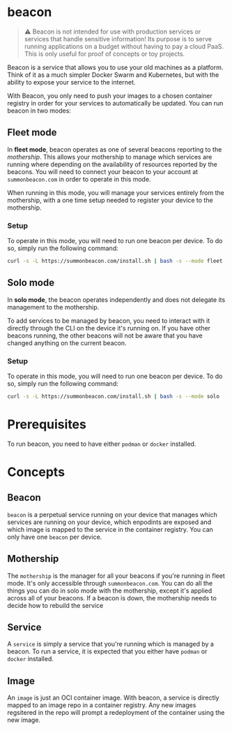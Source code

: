 # beacon

> ⚠️ Beacon is not intended for use with production services or services that handle sensitive information! Its purpose is to serve running applications on a budget without having to pay a cloud PaaS. This is only useful for proof of concepts or toy projects.

Beacon is a service that allows you to use your old machines as a platform. Think of it as a much simpler Docker Swarm and Kubernetes, but with the ability to expose your service to the internet.

With Beacon, you only need to push your images to a chosen container registry in order for your services to automatically be updated. You can run beacon in two modes:

## Fleet mode

In **fleet mode**, beacon operates as one of several beacons reporting to the _mothership_. This allows your mothership to manage which services are running where depending on the availability of resources reported by the beacons. You will need to connect your beacon to your account at `summonbeacon.com` in order to operate in this mode.

When running in this mode, you will manage your services entirely from the mothership, with a one time setup needed to register your device to the mothership.

### Setup

To operate in this mode, you will need to run one beacon per device. To do so, simply run the following command:

```sh
curl -s -L https://summonbeacon.com/install.sh | bash -s --mode fleet
```

## Solo mode

In **solo mode**, the beacon operates independently and does not delegate its management to the mothership.

To add services to be managed by beacon, you need to interact with it directly through the CLI on the device it's running on. If you have other beacons running, the other beacons will not be aware that you have changed anything on the current beacon.

### Setup

To operate in this mode, you will need to run one beacon per device. To do so, simply run the following command:

```sh
curl -s -L https://summonbeacon.com/install.sh | bash -s --mode solo
```

# Prerequisites

To run beacon, you need to have either `podman` or `docker` installed.

# Concepts

## Beacon

`beacon` is a perpetual service running on your device that manages which services are running on your device, which enpodints are exposed and which image is mapped to the service in the container registry. You can only have one `beacon` per device.

## Mothership

The `mothership` is the manager for all your beacons if you're running in fleet mode. It's only accessible through `summonbeacon.com`. You can do all the things you can do in solo mode with the mothership, except it's applied across all of your beacons. If a beacon is down, the mothership needs to decide how to rebuild the service 

## Service

A `service` is simply a service that you're running which is managed by a beacon. To run a service, it is expected that you either have `podman` or `docker` installed.

## Image

An `image` is just an OCI container image. With beacon, a service is directly mapped to an image repo in a container registry. Any new images regsitered in the repo will prompt a redeployment of the container using the new image.
